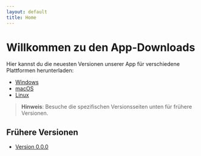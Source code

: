 ```yaml
---
layout: default
title: Home
---
```


# Willkommen zu den App-Downloads

Hier kannst du die neuesten Versionen unserer App für verschiedene Plattformen herunterladen:

- [Windows](./_releases/latest#windows)
- [macOS](./_releases/latest#macos)
- [Linux](./_releases/latest#linux)

> **Hinweis**: Besuche die spezifischen Versionsseiten unten für frühere Versionen.

## Frühere Versionen

- [Version 0.0.0](./_releases/0.0.0)
